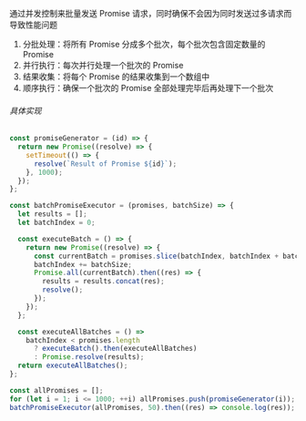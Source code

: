 通过并发控制来批量发送 Promise 请求，同时确保不会因为同时发送过多请求而导致性能问题

1. 分批处理：将所有 Promise 分成多个批次，每个批次包含固定数量的 Promise
2. 并行执行：每次并行处理一个批次的 Promise
3. 结果收集：将每个 Promise 的结果收集到一个数组中
4. 顺序执行：确保一个批次的 Promise 全部处理完毕后再处理下一个批次

###### 具体实现

```JavaScript
const promiseGenerator = (id) => {
  return new Promise((resolve) => {
    setTimeout(() => {
      resolve(`Result of Promise ${id}`);
    }, 1000);
  });
};

const batchPromiseExecutor = (promises, batchSize) => {
  let results = [];
  let batchIndex = 0;

  const executeBatch = () => {
    return new Promise((resolve) => {
      const currentBatch = promises.slice(batchIndex, batchIndex + batchSize);
      batchIndex += batchSize;
      Promise.all(currentBatch).then((res) => {
        results = results.concat(res);
        resolve();
      });
    });
  };

  const executeAllBatches = () =>
    batchIndex < promises.length
      ? executeBatch().then(executeAllBatches)
      : Promise.resolve(results);
  return executeAllBatches();
};

const allPromises = [];
for (let i = 1; i <= 1000; ++i) allPromises.push(promiseGenerator(i));
batchPromiseExecutor(allPromises, 50).then((res) => console.log(res));
```

